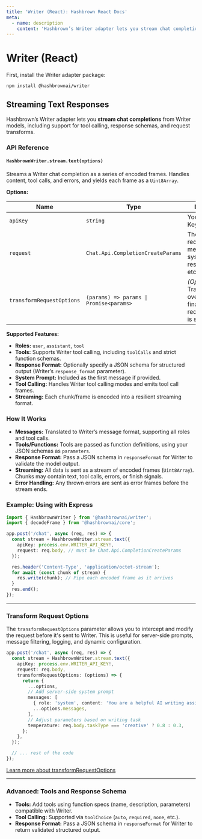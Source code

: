 ```yaml
---
title: 'Writer (React): Hashbrown React Docs'
meta:
  - name: description
    content: 'Hashbrown’s Writer adapter lets you stream chat completions from Writer models, including support for tool calling, response schemas, and request transforms.'
---
```

# Writer (React)

First, install the Writer adapter package:

```sh
npm install @hashbrownai/writer
```

## Streaming Text Responses

Hashbrown’s Writer adapter lets you **stream chat completions** from Writer models, including support for tool calling, response schemas, and request transforms.

### API Reference

#### `HashbrownWriter.stream.text(options)`

Streams a Writer chat completion as a series of encoded frames. Handles content, tool calls, and errors, and yields each frame as a `Uint8Array`.

**Options:**

| Name                      | Type                                    | Description                                                                    |
| ------------------------- | --------------------------------------- | ------------------------------------------------------------------------------ |
| `apiKey`                  | `string`                                | Your Writer API Key.                                                           |
| `request`                 | `Chat.Api.CompletionCreateParams`       | The chat request: model, messages, tools, system, responseFormat, etc.         |
| `transformRequestOptions` | `(params) => params \| Promise<params>` | _(Optional)_ Transform or override the final Writer request before it is sent. |

**Supported Features:**

- **Roles:** `user`, `assistant`, `tool`
- **Tools:** Supports Writer tool calling, including `toolCalls` and strict function schemas.
- **Response Format:** Optionally specify a JSON schema for structured output (Writer’s `response_format` parameter).
- **System Prompt:** Included as the first message if provided.
- **Tool Calling:** Handles Writer tool calling modes and emits tool call frames.
- **Streaming:** Each chunk/frame is encoded into a resilient streaming format.

### How It Works

- **Messages:** Translated to Writer’s message format, supporting all roles and tool calls.
- **Tools/Functions:** Tools are passed as function definitions, using your JSON schemas as `parameters`.
- **Response Format:** Pass a JSON schema in `responseFormat` for Writer to validate the model output.
- **Streaming:** All data is sent as a stream of encoded frames (`Uint8Array`). Chunks may contain text, tool calls, errors, or finish signals.
- **Error Handling:** Any thrown errors are sent as error frames before the stream ends.

### Example: Using with Express

```ts
import { HashbrownWriter } from '@hashbrownai/writer';
import { decodeFrame } from '@hashbrownai/core';

app.post('/chat', async (req, res) => {
  const stream = HashbrownWriter.stream.text({
    apiKey: process.env.WRITER_API_KEY!,
    request: req.body, // must be Chat.Api.CompletionCreateParams
  });

  res.header('Content-Type', 'application/octet-stream');
  for await (const chunk of stream) {
    res.write(chunk); // Pipe each encoded frame as it arrives
  }
  res.end();
});
```

---

### Transform Request Options

The `transformRequestOptions` parameter allows you to intercept and modify the request before it's sent to Writer. This is useful for server-side prompts, message filtering, logging, and dynamic configuration.

```ts
app.post('/chat', async (req, res) => {
  const stream = HashbrownWriter.stream.text({
    apiKey: process.env.WRITER_API_KEY!,
    request: req.body,
    transformRequestOptions: (options) => {
      return {
        ...options,
        // Add server-side system prompt
        messages: [
          { role: 'system', content: 'You are a helpful AI writing assistant.' },
          ...options.messages,
        ],
        // Adjust parameters based on writing task
        temperature: req.body.taskType === 'creative' ? 0.8 : 0.3,
      };
    },
  });

  // ... rest of the code
});
```

[Learn more about transformRequestOptions](/docs/react/concept/transform-request-options)

---

### Advanced: Tools and Response Schema

- **Tools:** Add tools using function specs (name, description, parameters) compatible with Writer.
- **Tool Calling:** Supported via `toolChoice` (`auto`, `required`, `none`, etc.).
- **Response Format:** Pass a JSON schema in `responseFormat` for Writer to return validated structured output.

